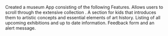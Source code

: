 Created a museum App consisting of the following Features.
Allows users to scroll through the extensive collection .
A section for kids that introduces them to artistic concepts and essential elements of art history.
Listing of all upcoming exhibitions and up to date information.
Feedback form and an alert message.

